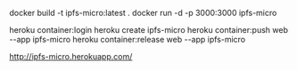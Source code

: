 docker build -t ipfs-micro:latest .
docker run -d -p 3000:3000 ipfs-micro

heroku container:login
heroku create ipfs-micro
heroku container:push web --app ipfs-micro
heroku container:release web --app ipfs-micro

http://ipfs-micro.herokuapp.com/
